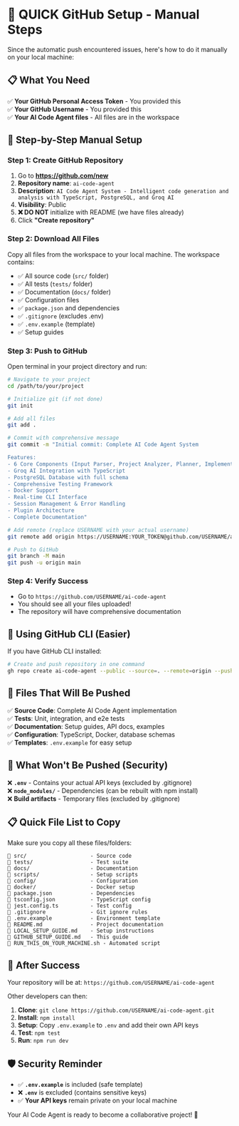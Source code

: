 # 🎯 QUICK GitHub Setup - Manual Steps

Since the automatic push encountered issues, here's how to do it manually on your local machine:

## 📋 What You Need

✅ **Your GitHub Personal Access Token** - You provided this  
✅ **Your GitHub Username** - You provided this  
✅ **Your AI Code Agent files** - All files are in the workspace

## 🚀 Step-by-Step Manual Setup

### Step 1: Create GitHub Repository
1. Go to **https://github.com/new**
2. **Repository name**: `ai-code-agent`
3. **Description**: `AI Code Agent System - Intelligent code generation and analysis with TypeScript, PostgreSQL, and Groq AI`
4. **Visibility**: Public
5. **❌ DO NOT** initialize with README (we have files already)
6. Click **"Create repository"**

### Step 2: Download All Files
Copy all files from the workspace to your local machine. The workspace contains:
- ✅ All source code (`src/` folder)
- ✅ All tests (`tests/` folder)  
- ✅ Documentation (`docs/` folder)
- ✅ Configuration files
- ✅ `package.json` and dependencies
- ✅ `.gitignore` (excludes .env)
- ✅ `.env.example` (template)
- ✅ Setup guides

### Step 3: Push to GitHub
Open terminal in your project directory and run:

```bash
# Navigate to your project
cd /path/to/your/project

# Initialize git (if not done)
git init

# Add all files
git add .

# Commit with comprehensive message
git commit -m "Initial commit: Complete AI Code Agent System

Features:
- 6 Core Components (Input Parser, Project Analyzer, Planner, Implementer, Reviewer, Orchestrator)
- Groq AI Integration with TypeScript
- PostgreSQL Database with full schema
- Comprehensive Testing Framework
- Docker Support
- Real-time CLI Interface
- Session Management & Error Handling
- Plugin Architecture
- Complete Documentation"

# Add remote (replace USERNAME with your actual username)
git remote add origin https://USERNAME:YOUR_TOKEN@github.com/USERNAME/ai-code-agent.git

# Push to GitHub
git branch -M main
git push -u origin main
```

### Step 4: Verify Success
- Go to `https://github.com/USERNAME/ai-code-agent`
- You should see all your files uploaded!
- The repository will have comprehensive documentation

## 🔑 Using GitHub CLI (Easier)

If you have GitHub CLI installed:

```bash
# Create and push repository in one command
gh repo create ai-code-agent --public --source=. --remote=origin --push
```

## 📂 Files That Will Be Pushed

✅ **Source Code**: Complete AI Code Agent implementation  
✅ **Tests**: Unit, integration, and e2e tests  
✅ **Documentation**: Setup guides, API docs, examples  
✅ **Configuration**: TypeScript, Docker, database schemas  
✅ **Templates**: `.env.example` for easy setup  

## 🚫 What Won't Be Pushed (Security)

❌ **`.env`** - Contains your actual API keys (excluded by .gitignore)  
❌ **`node_modules/`** - Dependencies (can be rebuilt with npm install)  
❌ **Build artifacts** - Temporary files (excluded by .gitignore)  

## 📋 Quick File List to Copy

Make sure you copy all these files/folders:

```
📁 src/                    - Source code
📁 tests/                  - Test suite
📁 docs/                   - Documentation
📁 scripts/                - Setup scripts
📁 config/                 - Configuration
📁 docker/                 - Docker setup
📄 package.json            - Dependencies
📄 tsconfig.json           - TypeScript config
📄 jest.config.ts          - Test config
📄 .gitignore              - Git ignore rules
📄 .env.example            - Environment template
📄 README.md               - Project documentation
📄 LOCAL_SETUP_GUIDE.md    - Setup instructions
📄 GITHUB_SETUP_GUIDE.md   - This guide
📄 RUN_THIS_ON_YOUR_MACHINE.sh - Automated script
```

## 🎯 After Success

Your repository will be at: `https://github.com/USERNAME/ai-code-agent`

Other developers can then:
1. **Clone**: `git clone https://github.com/USERNAME/ai-code-agent.git`
2. **Install**: `npm install`
3. **Setup**: Copy `.env.example` to `.env` and add their own API keys
4. **Test**: `npm test`
5. **Run**: `npm run dev`

## 🛡️ Security Reminder

- ✅ **`.env.example`** is included (safe template)
- ❌ **`.env`** is excluded (contains sensitive keys)
- ✅ **Your API keys** remain private on your local machine

Your AI Code Agent is ready to become a collaborative project! 🚀